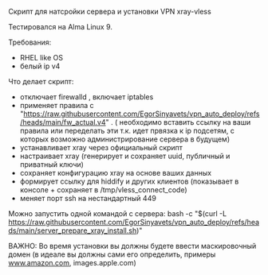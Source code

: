 Скрипт для натсройки сервера и установки VPN xray-vless

Тестировался на Alma Linux 9.

Требования:
- RHEL like OS
- белый ip v4

Что делает скрипт:
- отключает firewalld , включает iptables
- применяет правила с "https://raw.githubusercontent.com/EgorSinyavets/vpn_auto_deploy/refs/heads/main/fw_actual.v4" . ( необходимо вставить ссылку на ваши правила или переделать эти т.к. идет првязка к ip подсетям, с которых возможно администрирование сервера в будущем)
- устанавливает xray через официальный скрипт
- настраивает xray (генерирует и сохраняет uuid, публичный и приватный ключи)
- сохраняет конфигурацию xray на основе ваших данных
- формирует ссылку для hiddify и других клиентов (показывает в консоле + сохраняет в /tmp/vless_connect_code)
- меняет порт ssh на нестандартный 449

Можно запустить одной командой с сервера:
bash -c "$(curl -L https://raw.githubusercontent.com/EgorSinyavets/vpn_auto_deploy/refs/heads/main/server_prepare_xray_install.sh)"

ВАЖНО: Во время установки вы должны будете ввести маскировочный домен (в идеале вы должны сами его определить, примеры www.amazon.com, images.apple.com)